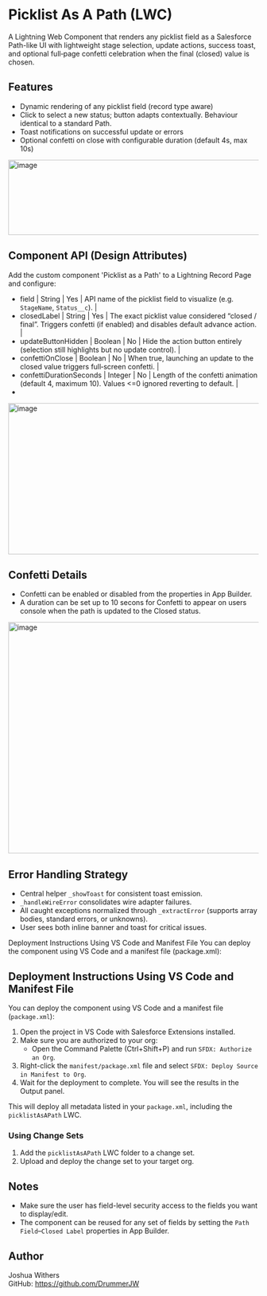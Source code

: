 # Picklist As A Path (LWC)
A Lightning Web Component that renders any picklist field as a Salesforce Path-like UI with lightweight stage selection, update actions, success toast, and optional full‑page confetti celebration when the final (closed) value is chosen.

## Features
- Dynamic rendering of any picklist field (record type aware)
- Click to select a new status; button adapts contextually. Behaviour identical to a standard Path.
- Toast notifications on successful update or errors
- Optional confetti on close with configurable duration (default 4s, max 10s)


<img width="848" height="151" alt="image" src="https://github.com/user-attachments/assets/43420d95-7a7b-4188-98d3-fed85ec7b51a" />


## Component API (Design Attributes)
Add the custom component 'Picklist as a Path' to a Lightning Record Page and configure:

- field | String | Yes | API name of the picklist field to visualize (e.g. `StageName`, `Status__c`). |
- closedLabel | String | Yes | The exact picklist value considered “closed / final”. Triggers confetti (if enabled) and disables default advance action. |
- updateButtonHidden | Boolean | No | Hide the action button entirely (selection still highlights but no update control). |
- confettiOnClose | Boolean | No | When true, launching an update to the closed value triggers full‑screen confetti. |
- confettiDurationSeconds | Integer | No | Length of the confetti animation (default 4, maximum 10). Values <=0 ignored reverting to default. |
- 
<img width="860" height="304" alt="image" src="https://github.com/user-attachments/assets/85e98272-c837-4321-949d-3ef0f3ac2430" />

## Confetti Details
- Confetti can be enabled or disabled from the properties in App Builder.
- A duration can be set up to 10 secons for Confetti to appear on users console when the path is updated to the Closed status.

<img width="894" height="465" alt="image" src="https://github.com/user-attachments/assets/7e280e08-b91a-495d-b7b8-32e942777c55" />


## Error Handling Strategy
- Central helper `_showToast` for consistent toast emission.
- `_handleWireError` consolidates wire adapter failures.
- All caught exceptions normalized through `_extractError` (supports array bodies, standard errors, or unknowns).
- User sees both inline banner and toast for critical issues.

Deployment Instructions Using VS Code and Manifest File
You can deploy the component using VS Code and a manifest file (package.xml):

## Deployment Instructions Using VS Code and Manifest File

You can deploy the component using VS Code and a manifest file (`package.xml`):

1. Open the project in VS Code with Salesforce Extensions installed.
2. Make sure you are authorized to your org:
	- Open the Command Palette (Ctrl+Shift+P) and run `SFDX: Authorize an Org`.
3. Right-click the `manifest/package.xml` file and select `SFDX: Deploy Source in Manifest to Org`.
4. Wait for the deployment to complete. You will see the results in the Output panel.

This will deploy all metadata listed in your `package.xml`, including the `picklistAsAPath` LWC.


### Using Change Sets
1. Add the `picklistAsAPath` LWC folder to a change set.
2. Upload and deploy the change set to your target org.



## Notes
- Make sure the user has field-level security access to the fields you want to display/edit.
- The component can be reused for any set of fields by setting the `Path Field`–`Closed Label` properties in App Builder.


## Author
Joshua Withers  
GitHub: https://github.com/DrummerJW
